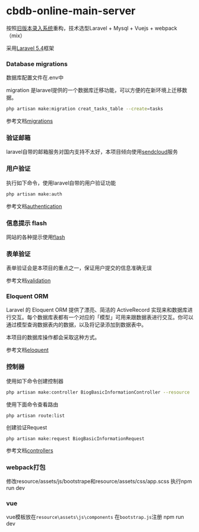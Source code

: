 # cbdb-online-main-server

按照[旧版本录入系统](http://cbdb.fas.harvard.edu/cbdbc/cbdbedit)重构，技术选型Laravel + Mysql + Vuejs + webpack （mix）

采用[Laravel 5.4](https://laravel.com/docs/5.4)框架

### Database migrations

数据库配置文件在.env中

migration 是laravel提供的一个数据库迁移功能，可以方便的在新环境上迁移数据。

```bash
php artisan make:migration creat_tasks_table --create=tasks
```
参考文档[migrations](http://d.laravel-china.org/docs/5.4/migrations)

### 验证邮箱

laravel自带的邮箱服务对国内支持不太好，本项目倾向使用[sendcloud](https://github.com/NauxLiu/Laravel-SendCloud)服务

### 用户验证

执行如下命令，使用laravel自带的用户验证功能

```bash
php artisan make:auth
```

参考文档[authentication](http://d.laravel-china.org/docs/5.4/authentication)

### 信息提示 flash

网站的各种提示使用[flash](https://github.com/laracasts/flash)

### 表单验证

表单验证会是本项目的重点之一，保证用户提交的信息准确无误

参考文档[validation](http://d.laravel-china.org/docs/5.4/validation)

### Eloquent ORM

Laravel 的 Eloquent ORM 提供了漂亮、简洁的 ActiveRecord 实现来和数据库进行交互。每个数据库表都有一个对应的「模型」可用来跟数据表进行交互。你可以通过模型查询数据表内的数据，以及将记录添加到数据表中。

本项目的数据库操作都会采取这种方式。

参考文档[eloquent](http://d.laravel-china.org/docs/5.4/eloquent)

### 控制器

使用如下命令创建控制器

```bash
php artisan make:controller BiogBasicInformationController --resource
```

使用下面命令查看路由

```
php artisan route:list
```

创建验证Request
```
php artisan make:request BiogBasicInformationRequest
```


参考文档[controllers](http://d.laravel-china.org/docs/5.4/controllers)

### webpack打包

修改resource/assets/js/bootstrape和resource/assets/css/app.scss
执行npm run dev

### vue
vue模板放在`resource\assets\js\components`
在`bootstrap.js`注册
npm run dev
